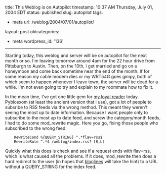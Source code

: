 title: This Weblog is on Autopilot
timestamp: 10:37 AM Thursday, July 01, 2004 EDT
status: published
slug: autopilot
tags:
- meta
url: /weblog/2004/07/01/autopilot/

layout: post
oldcategories:
- meta
wordpress_id: '136'

---

Starting today, this weblog and server will be on autopilot for the next month or so.  I'm
leaving tomorrow around 4am for the 22 hour drive from Pittsburgh to Austin.  Then, on the
10th, I get married and go on a honeymoon and come back sometime near the end of the month.
If for some reason my cable modem dies or my WRT54G goes gimpy, both of which seem to happen
whenever I leave town, the server will be dead for a while.  I'm not even going to try and
explain to my roommate how to fix it.






In the mean time, I've got one little gem for [my loyal reader](http://kenneth.stic.net/)
today.  Pyblosxom (at least the ancient version that I use), got a lot of people to subsribe
to RSS feeds via the wrong method.  This meant they weren't seeing the most up to date information.
Because I want people only to subscribe to the most up to date feed, and screw the category/month
feeds, I had to do some mod_rewrite magic.  Here you go, fixing those
people who subscribed to the wrong feed:




    
        RewriteCond %{QUERY_STRING} ^.*flav=rss$
        RewriteRule ^.*$ /weblog/index.rss? [R,L]
    





Quickly what this does is check and see if a request ends with flav=rss,
which is what caused all the problems.  If it does, mod_rewrite then
does a hard redirect to the user (in hopes that [bloglines](http://www.bloglines.com/)
will take the hint) to a URL without a QUERY_STRING for the index feed.


